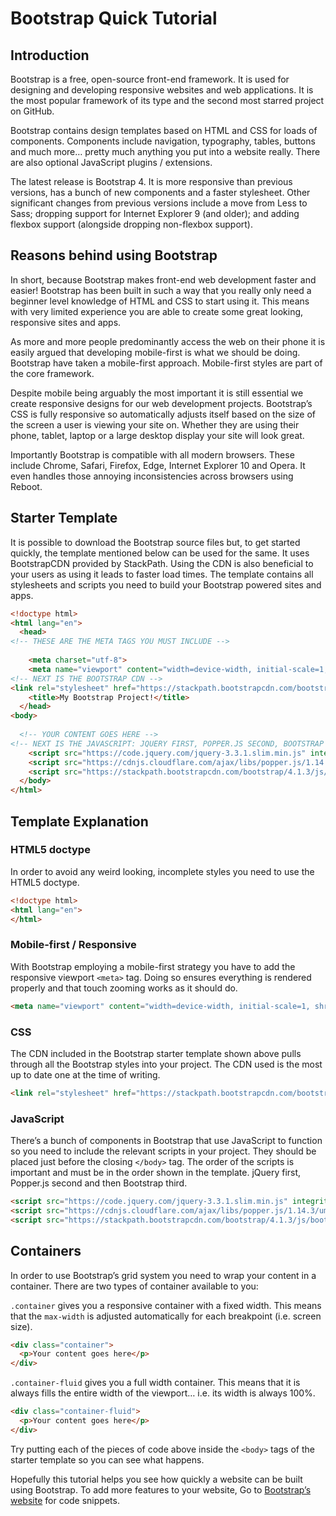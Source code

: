 # Bootstrap Quick Tutorial
## Introduction
Bootstrap is a free, open-source front-end framework. It is used for designing and developing responsive websites and web applications. It is the most popular framework of its type and the second most starred project on GitHub.

Bootstrap contains design templates based on HTML and CSS for loads of components. Components include navigation, typography, tables, buttons and much more… pretty much anything you put into a website really. There are also optional JavaScript plugins / extensions.

The latest release is Bootstrap 4. It is more responsive than previous versions, has a bunch of new components and a faster stylesheet. Other significant changes from previous versions include a move from Less to Sass; dropping support for Internet Explorer 9 (and older); and adding flexbox support (alongside dropping non-flexbox support).
## Reasons behind using Bootstrap
In short, because Bootstrap makes front-end web development faster and easier!
Bootstrap has been built in such a way that you really only need a beginner level knowledge of HTML and CSS to start using it. This means with very limited experience you are able to create some great looking, responsive sites and apps.

As more and more people predominantly access the web on their phone it is easily argued that developing mobile-first is what we should be doing. Bootstrap have taken a mobile-first approach. Mobile-first styles are part of the core framework.

Despite mobile being arguably the most important it is still essential we create responsive designs for our web development projects. Bootstrap’s CSS is fully responsive so automatically adjusts itself based on the size of the screen a user is viewing your site on. Whether they are using their phone, tablet, laptop or a large desktop display your site will look great.

Importantly Bootstrap is compatible with all modern browsers. These include Chrome, Safari, Firefox, Edge, Internet Explorer 10 and Opera. It even handles those annoying inconsistencies across browsers using Reboot.

## Starter Template
It is possible to download the Bootstrap source files but, to get started quickly, the template mentioned below can be used for the same. It uses BootstrapCDN provided by StackPath. Using the CDN is also beneficial to your users as using it leads to faster load times. The template contains all stylesheets and scripts you need to build your Bootstrap powered sites and apps.
```html
<!doctype html>
<html lang="en">
  <head>
<!-- THESE ARE THE META TAGS YOU MUST INCLUDE -->
    
    <meta charset="utf-8">
    <meta name="viewport" content="width=device-width, initial-scale=1, shrink-to-fit=no">
<!-- NEXT IS THE BOOTSTRAP CDN -->
<link rel="stylesheet" href="https://stackpath.bootstrapcdn.com/bootstrap/4.1.3/css/bootstrap.min.css" integrity="sha384-MCw98/SFnGE8fJT3GXwEOngsV7Zt27NXFoaoApmYm81iuXoPkFOJwJ8ERdknLPMO" crossorigin="anonymous">
    <title>My Bootstrap Project!</title>
  </head>
<body>
  
  <!-- YOUR CONTENT GOES HERE -->
<!-- NEXT IS THE JAVASCRIPT: JQUERY FIRST, POPPER.JS SECOND, BOOTSTRAP JS THIRD -->
    <script src="https://code.jquery.com/jquery-3.3.1.slim.min.js" integrity="sha384-q8i/X+965DzO0rT7abK41JStQIAqVgRVzpbzo5smXKp4YfRvH+8abtTE1Pi6jizo" crossorigin="anonymous"></script>
    <script src="https://cdnjs.cloudflare.com/ajax/libs/popper.js/1.14.3/umd/popper.min.js" integrity="sha384-ZMP7rVo3mIykV+2+9J3UJ46jBk0WLaUAdn689aCwoqbBJiSnjAK/l8WvCWPIPm49" crossorigin="anonymous"></script>
    <script src="https://stackpath.bootstrapcdn.com/bootstrap/4.1.3/js/bootstrap.min.js" integrity="sha384-ChfqqxuZUCnJSK3+MXmPNIyE6ZbWh2IMqE241rYiqJxyMiZ6OW/JmZQ5stwEULTy" crossorigin="anonymous"></script>
  </body>
</html>
```
## Template Explanation
### HTML5 doctype
In order to avoid any weird looking, incomplete styles you need to use the HTML5 doctype.
```html
<!doctype html>
<html lang="en">
</html>
```

### Mobile-first / Responsive
With Bootstrap employing a mobile-first strategy you have to add the responsive viewport ```<meta>``` tag. Doing so ensures everything is rendered properly and that touch zooming works as it should do.
```html
<meta name="viewport" content="width=device-width, initial-scale=1, shrink-to-fit=no">
```
### CSS
The CDN included in the Bootstrap starter template shown above pulls through all the Bootstrap styles into your project. The CDN used is the most up to date one at the time of writing.
```html
<link rel="stylesheet" href="https://stackpath.bootstrapcdn.com/bootstrap/4.1.3/css/bootstrap.min.css" integrity="sha384-MCw98/SFnGE8fJT3GXwEOngsV7Zt27NXFoaoApmYm81iuXoPkFOJwJ8ERdknLPMO" crossorigin="anonymous">
```
### JavaScript
There’s a bunch of components in Bootstrap that use JavaScript to function so you need to include the relevant scripts in your project. They should be placed just before the closing ```</body>``` tag. The order of the scripts is important and must be in the order shown in the template. jQuery first, Popper.js second and then Bootstrap third.
```html
<script src="https://code.jquery.com/jquery-3.3.1.slim.min.js" integrity="sha384-q8i/X+965DzO0rT7abK41JStQIAqVgRVzpbzo5smXKp4YfRvH+8abtTE1Pi6jizo" crossorigin="anonymous"></script>
<script src="https://cdnjs.cloudflare.com/ajax/libs/popper.js/1.14.3/umd/popper.min.js" integrity="sha384-ZMP7rVo3mIykV+2+9J3UJ46jBk0WLaUAdn689aCwoqbBJiSnjAK/l8WvCWPIPm49" crossorigin="anonymous"></script>
<script src="https://stackpath.bootstrapcdn.com/bootstrap/4.1.3/js/bootstrap.min.js" integrity="sha384-ChfqqxuZUCnJSK3+MXmPNIyE6ZbWh2IMqE241rYiqJxyMiZ6OW/JmZQ5stwEULTy" crossorigin="anonymous"></script>
```
## Containers
In order to use Bootstrap’s grid system you need to wrap your content in a container. There are two types of container available to you:

```.container``` gives you a responsive container with a fixed width. This means that the ```max-width``` is adjusted automatically for each breakpoint (i.e. screen size).
```html
<div class="container">
  <p>Your content goes here</p>
</div>
```
```.container-fluid``` gives you a full width container. This means that it is always fills the entire width of the viewport… i.e. its width is always 100%.
```html
<div class="container-fluid">
  <p>Your content goes here</p>
</div>
```
Try putting each of the pieces of code above inside the ```<body>``` tags of the starter template so you can see what happens.

Hopefully this tutorial helps you see how quickly a website can be built using Bootstrap. To add more features to your website, Go to [Bootstrap’s website](https://getbootstrap.com/docs/4.5/components/alerts/) for code snippets.
